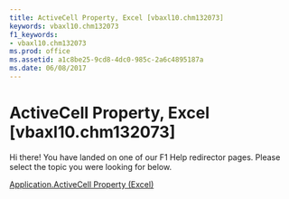 ```yaml
---
title: ActiveCell Property, Excel [vbaxl10.chm132073]
keywords: vbaxl10.chm132073
f1_keywords:
- vbaxl10.chm132073
ms.prod: office
ms.assetid: a1c8be25-9cd8-4dc0-985c-2a6c4895187a
ms.date: 06/08/2017
---
```



# ActiveCell Property, Excel [vbaxl10.chm132073]

Hi there! You have landed on one of our F1 Help redirector pages. Please select the topic you were looking for below.

[Application.ActiveCell Property (Excel)](http://msdn.microsoft.com/library/7ebfbec8-dc4e-36c5-188a-347d42649e76%28Office.15%29.aspx)

